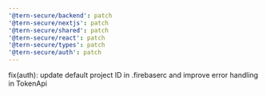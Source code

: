 ```yaml
---
'@tern-secure/backend': patch
'@tern-secure/nextjs': patch
'@tern-secure/shared': patch
'@tern-secure/react': patch
'@tern-secure/types': patch
'@tern-secure/auth': patch
---
```


fix(auth): update default project ID in .firebaserc and improve error handling in TokenApi
